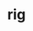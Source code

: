---
category: 3-letters
denotation: null
name: rig
reference_link: https://www.etymonline.com/word/rig
root_language: null
root_name: null
title: rig
type: free
word_sums:
- respelling: rig
  sum: 'Rig + '
---